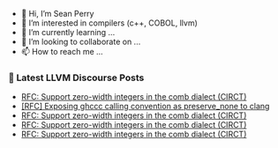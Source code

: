 - 👋 Hi, I’m Sean Perry
- 👀 I’m interested in compilers (c++, COBOL, llvm)
- 🌱 I’m currently learning ...
- 💞️ I’m looking to collaborate on ...
- 📫 How to reach me ...

<!---
s66perry/s66perry is a ✨ special ✨ repository because its `README.md` (this file) appears on your GitHub profile.
You can click the Preview link to take a look at your changes.
--->
### 📕 Latest LLVM Discourse Posts

<!-- DISCOURSE-LLVM:START -->
- [RFC: Support zero-width integers in the comb dialect &lpar;CIRCT&rpar;](https://discourse.llvm.org/t/rfc-support-zero-width-integers-in-the-comb-dialect-circt/78492#post_13)
- [[RFC] Exposing ghccc calling convention as preserve_none to clang](https://discourse.llvm.org/t/rfc-exposing-ghccc-calling-convention-as-preserve-none-to-clang/74233?page=2#post_31)
- [RFC: Support zero-width integers in the comb dialect &lpar;CIRCT&rpar;](https://discourse.llvm.org/t/rfc-support-zero-width-integers-in-the-comb-dialect-circt/78492#post_12)
- [RFC: Support zero-width integers in the comb dialect &lpar;CIRCT&rpar;](https://discourse.llvm.org/t/rfc-support-zero-width-integers-in-the-comb-dialect-circt/78492#post_11)
- [RFC: Support zero-width integers in the comb dialect &lpar;CIRCT&rpar;](https://discourse.llvm.org/t/rfc-support-zero-width-integers-in-the-comb-dialect-circt/78492#post_10)
<!-- DISCOURSE-LLVM:END -->
